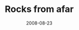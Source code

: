 ---
_schema: default
title: Rocks from afar
link: https://www.geocaching.com/geocache/GC1EAHC
owner: rxc640
date: 2008-08-23
log_type: Note
display_coords: N 41° 28.377' W 075° 37.700'
latitude: '41.47295'
longitude: '-75.628333'
first_stage: true
bogus: false
zhanna_log:  >-
  Rich logged this note for both of us.
rich_log:  >-
  Howdy, Rich!


  Guess where we went this morning!


  After breakfast we took the bikes over to the mountain to continue exploring more of these unfamiliar trails. One issue still bothering us was just how close we actually got to the cache site during our first attempt. Last Saturday we hiked a trail that we expected would take us to the general area. When we got to within a quarter mile of our “guess” waypoint, a side trail took us only a little closer before it deadended. Now, having found the location of the rocks and the cache site during our second attempt on Wednesday, we wondered if our previous route would prove to have been the better approach after all. Evidently it was, because today we had only less than 400 feet of bushwhacking to contend with, and it was definitely easier to negotiate than the route we used on Wednesday. We visited the cache and signed the log sheet again, just to show that we were there! We returned to our bikes and explored a little further before turning around and heading back home for lunch (BLTs with fresh home-grown tomatoes!).


  ~Rich in NEPA~ and Zhanna!
image_gallery_r: gallery1
image_gallery_r_class: single
post_id: 194
---